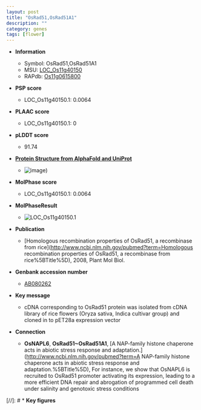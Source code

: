 ```yaml
---
layout: post
title: "OsRad51,OsRad51A1"
description: ""
category: genes
tags: [flower]
---
```


* **Information**  
    + Symbol: OsRad51,OsRad51A1  
    + MSU: [LOC_Os11g40150](http://rice.plantbiology.msu.edu/cgi-bin/ORF_infopage.cgi?orf=LOC_Os11g40150)  
    + RAPdb: [Os11g0615800](http://rapdb.dna.affrc.go.jp/viewer/gbrowse_details/irgsp1?name=Os11g0615800)  

* **PSP score**  
    + LOC_Os11g40150.1: 0.0064 

* **PLAAC score**  
    + LOC_Os11g40150.1: 0 

* **pLDDT score**
    + 91.74

* **[Protein Structure from AlphaFold and UniProt](https://www.uniprot.org/uniprotkb/Q8SBB9/entry#structure)**
    + ![image](https://ricepsp.github.io/images/Q8/AF-Q8SBB9-F1.png))

* **MolPhase score**
    + LOC_Os11g40150.1: 0.0064

* **MolPhaseResult**
    + ![LOC_Os11g40150.1](https://ricepsp.github.io/pictures/LOC_Os11g/LOC_Os11g40150.1.png)

* **Publication**  
    + [Homologous recombination properties of OsRad51, a recombinase from rice](http://www.ncbi.nlm.nih.gov/pubmed?term=Homologous recombination properties of OsRad51, a recombinase from rice%5BTitle%5D), 2008, Plant Mol Biol.

* **Genbank accession number**  
    + [AB080262](http://www.ncbi.nlm.nih.gov/nuccore/AB080262)

* **Key message**  
    + cDNA corresponding to OsRad51 protein was isolated from cDNA library of rice flowers (Oryza sativa, Indica cultivar group) and cloned in to pET28a expression vector

* **Connection**  
    + __OsNAPL6__, __OsRad51~OsRad51A1__, [A NAP-family histone chaperone acts in abiotic stress response and adaptation.](http://www.ncbi.nlm.nih.gov/pubmed?term=A NAP-family histone chaperone acts in abiotic stress response and adaptation.%5BTitle%5D), For instance, we show that OsNAPL6 is recruited to OsRad51 promoter activating its expression, leading to a more efficient DNA repair and abrogation of programmed cell death under salinity and genotoxic stress conditions

[//]: # * **Key figures**  


